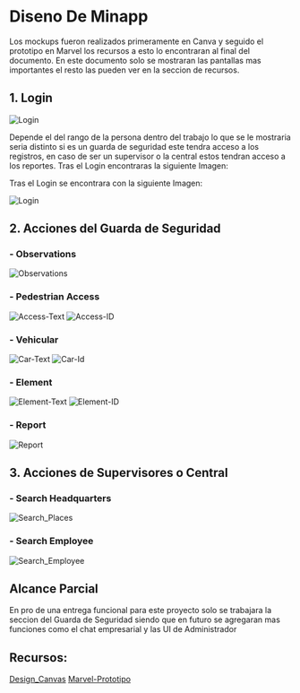 # Diseno De Minapp
Los mockups fueron realizados primeramente en Canva y seguido el prototipo en Marvel los recursos a esto lo encontraran al final del documento. En este documento solo se mostraran las pantallas mas importantes el resto las pueden ver en la seccion de recursos. 

## 1. Login

![Login](../Img/Login.png)

Depende el del rango de la persona dentro del trabajo lo que se le mostraria seria distinto si es un guarda de seguridad este tendra acceso a los registros, en caso de ser un supervisor o la central estos tendran acceso a los reportes.
Tras el Login encontraras la siguiente Imagen:

Tras el Login se encontrara con la siguiente Imagen:


![Login](../Img/Home_Screen.png)
## 2. Acciones del Guarda de Seguridad

  ###   - Observations
  ![Observations](../Img/Observations.png)
  ###   - Pedestrian Access
  ![Access-Text](../Img/Access_Text.png)
  ![Access-ID](../Img/Access_Id.png)
  ###   - Vehicular
  ![Car-Text](../Img/Car_Text.png)
  ![Car-Id](../Img/Car_Id.png)
  ###   - Element
  ![Element-Text](../Img/Elem_Text.png)
  ![Element-ID](../Img/Elem_Id.png)
  ###   - Report
  ![Report](../Img/Report.png)

## 3. Acciones de Supervisores o Central
  ###   - Search Headquarters
  ![Search_Places](../Img/Search_Place.png)
  ###   - Search Employee
  ![Search_Employee](../Img/Search_employee.png)


## Alcance Parcial
En pro de una entrega funcional para este proyecto solo se trabajara la seccion del Guarda de Seguridad siendo que en futuro se agregaran mas funciones como el chat empresarial y las UI de Administrador

## Recursos:

[Design_Canvas](https://www.canva.com/design/DAGDz1qTpTM/9IeqHv_WUc76YYqTC1fo3A/view?mode=prototype)
[Marvel-Prototipo](https://marvelapp.com/prototype/10caei9h)
